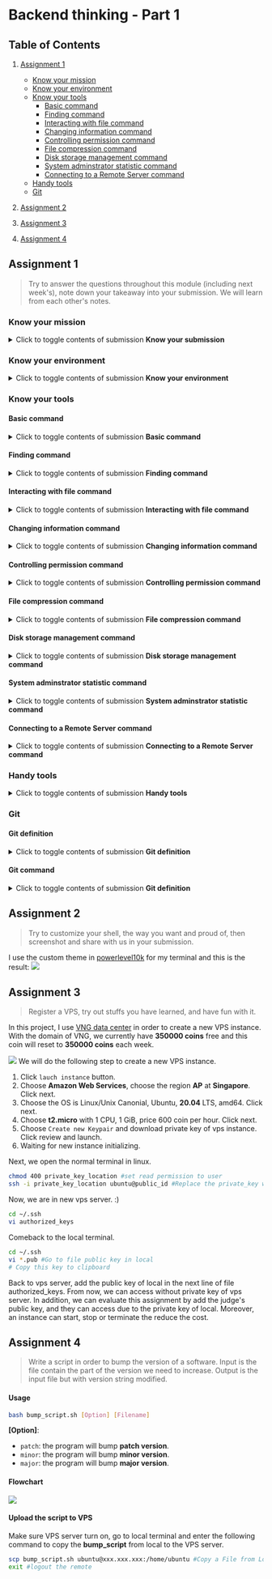 # Backend thinking - Part 1 
## Table of Contents
1. [Assignment 1](#assignment-1)
    - [Know your mission](#know-your-mission)
    - [Know your environment](#know-your-environment)
    - [Know your tools](#know-your-tools)
        - [Basic command](#basic-command)
        - [Finding command](#finding-command)
        - [Interacting with file command](#interacting-with-file-command)
        - [Changing information command](#changing-information-command)
        - [Controlling permission command](#controlling-permission-command)
        - [File compression command](#file-compression-command)
        - [Disk storage management command](#disk-storage-management-command)
        - [System adminstrator statistic command](#system-adminstrator-statistic-command)
        - [Connecting to a Remote Server command](#connecting-to-a-remote-server-command)
    - [Handy tools](#handy-tools)
    - [Git](#git)

2. [Assignment 2](#assignment-2)
3. [Assignment 3](#assignment-3)
4. [Assignment 4](#assignment-4)
## Assignment 1
> Try to answer the questions throughout this module (including next week's), note down your takeaway into your submission. We will learn from each other's notes.


### Know your mission
<details>
<summary>Click to toggle contents of submission <b>Know your submission</b></summary>


#### What is backend programming?
Coding behind the front-end, deal and solve the complex algorithm and operation behind such as interact with Database, concern about the performance, delay,... At all, Backend Programming makes the Front-end task more easier.
#### What are the differences backend and frontend programming?
Front end development is programming which focuses on the visual elements (UI) of a website or app that a user will interact with (the client side) and optimize the user expirence (UX). Meanwhile, back end development focuses on the side of a website users can't see (the server side).
#### What do you need to be a backend engineer?
A backend engineer is responsible for designing, building, and maintaining the server-side of web applications. So we need to know the basic things such as Coding (Object-oriented, Functional programming), Back-end programming language (PHP, Python, Java,..), write documentation, testing, problem-solving, design system and know about front-end.

#### Can we deliver our products without a backend?
Yes. But it just work on the small-scale project, handle with small transaction per second, task may load too slow and not restricted in some feature.

#### What is backendless? 
Backendless is an application development platform which has been designed to serve individual developers as well as software agencies. This can provide end to end solutions which are designed for mobile or web development. Some key feature that Backendless app support including Database (Sql, Nosql,...), Cloud Code, Caching, Geolocation, Codeless, Security, Real-time data,...
</details>
<!-- Know your environment -->

### Know your environment
<details>
<summary>Click to toggle contents of submission <b>Know your environment</b></summary>

#### Linux vs Unix? Is Linux a Unix?
Key difference between **Linux** and **Unix**:
+ About source code, **Linux** source code is avaiable to general *public* whereas **Unix** soruce code is *proprietary*.
+ About the first release, **Linux** is an operating system built by Linus Torvalds at the University of Helsinki in 1991 while **UNIX OS** was created in the late 1960s at AT&T Bell Labs. 
+ About the default shell, **Linux** shell is *BASH* while **UNIX** shell is *Bourne Shell*.
+ About the version, **Linux** have some crucial versions including Redhat, **Ubuntu**, OpenSuse,... while that of **Unix** are HP-UX, AIS, BSD,...
+ About the security, **Linux** threat detection and solution are very fast while **Unix** users require longer wait times to get the proper bug fixing patch.

Linux is a **clone** of Unix or we can say Linux is actually a UNIX variant based somewhat on Minix, which is a UNIX variant. So **Linux is a Unix**.
#### Is Ubuntu a Linux? How about CentOS? What are Linux distros?
As we mention before, `Ubuntu` is a Linux distribution based on **Debian** and composed mostly of free and open-source software. **So Ubuntu is a Linux**.

`CentOS`, from Community Enterprise Operating System also known as CentOS Linux is a **Linux distribution** that provides a free and open-source community-supported computing platform, functionally compatible with its upstream source and **Red Hat Enterprise Linux** (RHEL). So, CentOS is a version of Linux, **CentOS is a Linux**.

`Linux Distro` stands for **Linux distribution**. It is an OS made from a software collection that includes the **Linux Kernel** and often package management system. Due to Linux kernel is open-source, this allows developers can reuse and choose some feature and develop new Linux Distro. Thus, there are many Linux Distro created base on inheriting some other Linux Distro with new feature and new name. Linux users usually obtain their operating system by downloading one of the *Linux distributions*. Some popular Linux distro such as Red Hat Enterprise Linux (RHEL), CentOS, Debian, Ubuntu, Fedora, Arch,...

#### Is macOS a Linux distro?
No. `MacOS` is a somewhat distant derivative of BSD, a version of Unix developed at UC Berkeley. MacOS is officially still considered a version of Unix (unlike Linux, which is merely Unix-like), though home users rarely encounter it in that capacity. About **Linux**, it's not a OS at all, it's a **kernel** - the part of an OS that handles directly controlling the hardware in response to requests by the applications, or other parts of the OS. In conclusion, *MacOS* doesn't contain the *Linux kernel*, so **it isn't a Linux Distro**.

#### What is Linux file system? Everything is a file? What is file descriptor?
#### 1. Linux file system
A `Linux file system` is a structured collection of files on a disk drive or a partition. A partition is a segment of memory and contains some specific data. In our machine, there can be various partitions of the memory. Generally, every partition contains a file system.

The Linux file system contains the following sections:
+ The root directory (/)
+ A specific data storage format (EXT3, EXT4, BTRFS, XFS and so on)
+ A partition or logical volume having a particular file system.

About the functionality, `Linux file system`, is generally a built-in layer of a Linux operating system, used to handle the data management of the storage. It helps to arrange the file on the disk storage. It manages the file name, file size, creation date, and much more information about a file.

About the feature, `file system` creates a **tree structure**. All the files are arranged as a tree and its branches. The topmost directory called the root (/) directory. All other directories in Linux can be accessed from the root directory.
![](images/file_sys.png)  

About the type, initially, when we install the Linux OS, Linux offers many file systems such as **Ext, Ext2, Ext3, Ext4, JFS, ReiserFS, XFS, btrfs, and swap**.
![](images/type.png)  

#### 2. Everything is a file
<!-- "On a UNIX system, everything is a file; if something is not a file, it is a process." -->
**“In Linux, everything is a File”**
This statement is true because there are special files that are more than just files (named pipes and sockets, for instance), but to keep things simple, saying that everything is a file is an acceptable generalization. A Linux system, just like UNIX, makes no difference between a file and a directory, since a directory is just a file containing names of other files. Programs, services, texts, images, and so forth, are all files. Input and output devices, and generally all devices, are considered to be files, according to the system.
![](images/file.png)  

#### 3. File descriptor
In Unix and Unix-like computer operator system, a `File descriptors` (File handles) is a unique identifier for a file or other input/output resource such as pipe or netwoek socket. **File descriptors** typically have non-negative integer values (eg: 0,1, 345,...), with negative values being reserved to indicate "no value" or error conditions. File descriptor describes a resoruces data and how to access it.

When we open a file, OS will create a identifier for that file and store data in file. So if we open 100 files in OS, we have 100 identifier in **global file table**. This id is non-negeative integer called **File descriptor**.

Each unix process should have 3 standard POSIX file descriptors, corresponding to the three standard streams:
![](images/des.png)  

#### How does Linux file permission work?
**Ownership and Permissions**: To protect and secure files and directory in Linux we use permissions to control what a user can do with a file or directory. Linux uses **three** types of permissions:  `Read`(r), `Write`(w) and `Execute`(x)

**3 classes of user:** 
+ **User:** These type of file permission affect the owner of the file.
+ **Group:** These type of file permission affect the group which owns the file. Instead of the group permissions, the user permissions will apply if the owner user is in this group.
+ **Other:** These type of file permission affect all other users on the system.

Note: To view the permissions we use:  
```bash
ls -l
```
![](images/ls-l.png)  
The permission includes 10 fields:
+ The first one indicates a file if `-`, a directory if `d`, a link if `l`
+ 3 group of 3 symbols if the group of permission for 3 type of class: owner, group and other. With 3 symbols for 3 type of permission: read, write and execute.

Apart from it, we have some command to change the permission such as `chmod`, `chgrp`, `chown`,...
#### Blocking vs Non-blocking I/O?
Blocking and Non-blocking in programming describe a way how to run a program. With Blocking, this means second instruction should be run after the first instruction (run sequential). When the first complete then the second can run. The problems happend when the first operation needs to much time for processing maybe IO (Input/Output) or Network, this will be a obstacle called blocker for the next operator. Otherwise, in Non-block model, the late instruction can be run before the early instruction. This will not sequential and not synchronous and will not depend on the result of the earlier operator.

![](images/block.png)  
As we can see in the image above, dataSync2.get() and dataSync3.get() can run independently without any result from data1. In blocking model, we need to run sequentially instruction by instruction to the end and waste too much time and not optimize. In the non-blocking model, we can take full advantages about the independent data to make it Asynchronous.
#### Process vs Thread?
![](images/prothread.png)  
#### 1. Process
Processes are basically the programs that are dispatched from the ready state and are scheduled in the CPU for execution. PCB(Process Control Block) holds the concept of process. A process can create other processes which are known as Child Processes. The process takes more time to terminate and it is isolated means it does not share the memory with any other process. 
The process can have the following **states**: New, Ready, Running, Waiting, Terminated. 
![](images/process.png)  
#### 2. Thread
Thread is the segment of a process means a process can have multiple threads and these multiple threads are contained within a process. A thread has three **states**: Running, Ready, and Blocked. The thread takes *less time* to terminate as compared to the process but unlike the process, threads *do not isolate*. 
![](images/thread.png)  
#### Multi-threading
In computer architecture, `multithreading` is the ability of a central processing unit (CPU) (or a single core in a multi-core processor) to provide multiple threads of execution concurrently, supported by the operating system. This approach differs from multiprocessing. In a multithreaded application, the threads **share the resources** of a single or multiple cores, which include the computing units, the CPU caches, and the translation lookaside buffer (TLB).
![](images/multi.png)  
#### 1. Advantages
If a thread gets a lot of **cache misses**, the other threads can continue taking advantage of the unused computing resources, which may lead to faster overall execution, as these resources would have been idle if only a single thread were executed. Also, if a thread cannot use all the computing resources of the CPU (because instructions depend on each other's result), running another thread may prevent those resources from becoming idle.
#### 2. Disadvantages
Multiple threads can interfere with each other when sharing hardware resources such as caches or translation lookaside buffers (TLBs). As a result, execution times of a single thread are not improved and can be degraded, even when only one thread is executing, due to lower frequencies or additional pipeline stages that are necessary to accommodate thread-switching hardware.
#### Parallel vs Concurent vs Asynchronous
**Concurrency** is when the execution of multiple tasks is interleaved, instead of each task being executed sequentially one after another. This means in a interval, with a thread we can do multiple task by do task 1 a little bit then context switch to task 2 and do little bit and switch to task 1, so on. 
![](images/con_par.png)  
**Parallelism** is when these tasks are actually being executed in parallel in many core.
![](images/parallel.png)  
**Asynchronous** methods is used to present the impression of concurrent or parallel tasking but effectively an asynchronous method call is normally used for a process that needs to do work away from the current application and we don't want to wait and block our application awaiting the response.
![](images/as.png)
In the image above, we can see that, in Synchronous model, we need to resonpse the first request before receive new request. This is waste time and not optimal. While the Asynchronous model, can receive Request 1 and Request 2 after return the respones due to the independent of data between Resquest 2 and Respone 1. 
#### Race condition, deadlock
#### 1. Race condition
`Race Condition` occurs when two threads hold locks on different resources, each waiting indefinitely for the other to release its lock.
![](images/race.png)  
For example, the person A and B want to add 1\$ to the same account in the bank which is now have 17\$. To complete this task, at first, the person need to read the current value in the bank and increse it to 1 and write to current value. With this process, the expect value is 19\$ = 17\$ + 1\$ + 1\$. But now the person A and B do this task at the same time, B read the value that not update from A yet and B and A write on current value just 18\$. Then we lost 1\$ and this will extremely dangerous in the real-life cases.

#### 2. Deadlock
When two processes are waiting for each other directly or indirectly, it is called `deadlock`. This usually occurs when two processes are waiting for shared resources acquired by others. For example, If thread T1 acquired resource R1 and it also needs resource R2 for it to accomplish its task. But the resource R2 is acquired by thread T2 which is waiting for resource R1(which is acquired by T1).. Neither of them will be able to accomplish its task, as they keep waiting for the other resources they need.
![](images/dead.png)  
#### Context switching
In computing, a `context switch` is the process of storing the state of a process or thread, so that it can be restored and resume execution at a later point. This allows multiple processes to share a single central processing unit (CPU), and is an essential feature of a multitasking operating system.

There are three potential triggers for a context switch:
+ Multitasking
+ Interrupt handling
+ User and kernel mode switching

![](images/context.png)  


#### Memory layout: stack, heap
The **memory layout** of a process in Linux can be very complicated if we can present and describe everything in a nutshell like this:
![](images/memory.png)  
We just need fully concentrate to stack and heap segment
+ **stack segment** is the memory area which is used by the process to store the *local* variables of function and other information that is saved every time a function is called. This other information includes the return address ie the address from where the function was called, some information on the callers environment like its machine registers etc are stored on stack.
+ **Heap segment** is the one which is used for *dynamic* memory allocation. This segment is **not limited** to a single process, instead it is *shared* among all the processes running in the system. Any process could dynamically allocate memory from this segment.

**Note:** As the figure above, the stack grows *downwards* while the heap grows *upwards*.

#### The shell
Shell is an interactive user interface with an operating system and can be considered an outer layer of the operating system.
#### 1. Bash vs Zsh vs Terminal vs 
`Bash` is the abbreviation of the **Bourne-again shell**. In 1971, the UNIX operating system was released along with the *Thompson shell*. In 1979, the Thompson shell was modified and released as a *Bourne shell*. Brian Fox released Bash in 1989 for his project that provided improvements from its previous versions. Bash release enhanced its use as a scripting language. 

`Zsh` is called **Z Shell**, which is an extension of Bash that has many new features and themes. Zsh was released in 1990 by Paul Falstad. Zsh has similarities with Korn shell as well. Linux and Mac OS use Bash as their default shell. The default Zsh is different from Bash.

`Terminal` is a program that provides a graphical interface between the **shell** and the **user** (not processing the command like shell). It receives from the shell e.g. the characters "command not found" and figures out how to display them to you - with what font, where on the screen, in what colour, whether there should be a scrollbar. When you press some keys, it figures out whether to send them on to the shell as characters (e.g. **ls -l**), or to interpret them on its own.

#### 2. Login shell vs Interactive shell
`A login shell` is a shell where you login. We can recognize a login shell from a `ps -f` command if it exists.
![](images/login.png)  

`An interactive shell` is one which reads commands from and write result to it's standard-input and output. It is usually a terminal. We can go to this shell by enter `bash` command.
#### 3. Variables
The name of a `variable` can contain only letters (a to z or A to Z), numbers (0 to 9) or the underscore character (_). For example, aBc\_, 12aNc but ^!12 is not a variable's name since invalid characters. By convention, Unix shell variables will have their names in **`UPPERCASE`**.
**Some operations**
1. Defining variables
```bash
variable_name=variable_value
# Example:
NAME="Zara Ali"
# Set NAME assign the value "Zara Ali"
```
2. Accessing values
```bash
echo $variable_name # Add prefix its name with the dollar sign
# Example:
echo $NAME
# Print value "Zara Ali"
```
3. Read-only Variables
```bash
readonly variable_name
# Example
NAME="Zara Ali"
readonly NAME
NAME="Qadiri" # Cannot update b/c this variable is read only.
```

4. Unsetting Variables
```bash
unset variable_name
# Example:
echo $NAME # "Zara Ali"
unset NAME
echo $NAME # 
# Print nothing due to $NAME is unset now.
```
</details>
<!-- Know your tools -->

### Know your tools
#### Basic command
<details> 
<summary>Click to toggle contents of submission <b>Basic command</b></summary>

#### 1. echo
This command will display a line of text. 
**Syntax:**
```bash
echo [option] [string]
```
**Example:** 
```bash
echo "Hello Word" # Print Hello World
echo Hello World # Print Hello World
```
**Option**
1. `-e`: Enables the interpretation of backslash escapes (such as \b, \n,..)
```bash
echo "Hello \b Word \t 1234 \n Quach Minh Tuan" 
# Hello Word 	 1234 
#  Quach Minh Tuan
```
2. `echo *`: will print all files, same with `ls` command
3. `-n`: will print trailing newline
```bash
echo -n "Hello Word"  # Print Hello World without newline
```
#### 2. cat
`cat` is the acronym of **concatenate**. It will read data from the file and gives their content as output. It frequently uses for view file    
This command will display a line of text. 
**Syntax:**
```bash
cat [filename]
```
**Option:**
1. View multiple files 
```bash
cat [filename1] [filename2] # It will show the content of file1 and file2
```
2. View files preceding with line numbers
```bash
cat -n [filename]
# 1 This is QMT
# 2 Hello World
```
3. Create a file and edit in it
```bash
cat > newfile
```
4. Copy the contents of one file to another file.
```bash
cat [start-file] > [destination-file]
```
5. Append the contents of start-file to **the end** of destination-file
```bash
cat [start-file] >> [destination-file]
```
6. Suppress repeated empty lines
```bash
cat -s [filename]
# If the file is:
# asdfasdf





# asdf
# Output: 
# asdfasdf

# asdf
```
#### 3. ls
`ls` command uses for list the directory contents.
**Syntax**
```bash
ls [option] [file]
```
**Option**
1. List the hidden files with `ls -a` command.
2. List file in long format with `ls -l`
+ content permissions
+ number of links to the content
+ owner of the content
+ group owner of the content
+ size of the content in bytes
+ last modified date / time of the content
+ file or directory name

3. We can combine 2 options above by using `ls -la` command.
#### 4. cd 
Using `cd` command for changing the *current working directory* in linux or other Unix-like OS. 
**Syntax**
```bash
cd [Option] directory
```
**Example**
```bash
cd Hello World
# Go to the Hello World directory
```
#### 5. pwd
The command `pwd` (stand for **print working directory**) prints the *current working directory* path starting from root (/). This is useful when we get stuck in the Linux file system structure maze.
**Syntax**
```bash
pwd [Option]
```
**Example**
```bash
pwd
# Print /home/lap15383
# The current working directory is /home/lap15383
```
</details>

#### Finding command
<details>
<summary>Click to toggle contents of submission <b>Finding command</b></summary>



#### 1. which
`which` command can find the full path of the **command**, executables.
**Syntax**
```bash
which [option] [command1] [command2] [...]
```
**Example**
```bash
which python abc java
# /home/lap15383/anaconda3/bin/python
# abc not found
# /usr/bin/java
# Explain: the python and java command full link path is existed and is shown on the terminal while abc command is not found
```
**Option**
Option `-a` can print all matching pathnames of each argument.
```bash
which -a touch
# /usr/bin/touch
# /bin/touch
# Explain: this will show 2 full path of touch command. This case happens when 2 versions of the same command installed in different locations or totally different commands using the same name.
```
#### 2. whereis
`whereis` command uses for searching the *binary, source and manual files* for the command specified as an argument. By default, it searches for the command's files in the *hard-coded paths* and directories listed in the *environment variables*. 
**Syntax**
```bash
whereis [option] [filename1] [filename2] [...]
```
**Example**
```bash
whereis bash
# bash: /usr/bin/bash /etc/bash.bashrc /usr/share/man/man1/bash.1.gz
# Explain: 'bash' is the command for which you want to get information, '/bin/bash' and '/etc/bash.bashrc' is the path to the binary file, there is no source file, and '/usr/share/man/man1/bash.1.gz' is the man page. To be more clearly, let's go the option.
```
**Option**
Option `-b`, `-s`, `-m` corresponding search only for the *binary, source and manual files* for the command specified as an argument.
```bash
whereis -b bash
# bash: /usr/bin/bash /etc/bash.bashrc
whereis -s bash
# bash: 
whereis -m bash
# bash: /usr/share/man/man1/bash.1.gz
```
#### 3. locate
The `locate` command finds files in Linux using the file name. `locate` is used for obtaining instantaneous results, and it is an essential utility when speed is a priority. But this command is not already installed in Ubuntu so we need to install manually.
**Installation**
```bash
sudo apt update
sudo apt install mlocate
```
**Syntax**
```bash
locate [options] [pattern]
```
**Example**
```bash
locate bump_script.sh
# /home/lap15383/Backend_1/bump_script.sh
# All locations that filename is 'bump_script.sh' include /home/lap15383/Backend_1/bump_script.sh.
```
#### 4. find
`find` command in UNIX use for finding file and directories and perrform subsequent operations on them.
**Syntax**
```bash
find [options] [path...] [expression]
```
+ The `options` attribute controls the treatment of the symbolic links, debugging options, and optimization method.
+ The `path..`. attribute defines the starting directory or directories where find will search the files.
+ The `expression` attribute is made up of options, search patterns, and actions separated by operators.

**Examples**
1. Find file by names
```bash
find . -name bump_script.sh
# Search for files by name in current working directory
```
2. Find file by extension
```bash
find . -name *.md
# Search for files by extension (ending regex '.md') in current working directory
```
</details>

#### Interacting with file command
<details> 
<summary>Click to toggle contents of submission <b>Interacting with file command</b></summary>

<!-- Interact with file: Create + Move + Copy -->
#### 1. mkdir
`mkdir` command in Linux/Unix allows users to create new directory. It stands for *make directory*
**Syntax**
```bash
mkdir [option] dir_name
```
**Options**
1. Create multiple directories at the same time.
```bash
mkdir {dir1,dir2,dir3} #No space inside the curly brackets
```
2. Make parent directories by using options `-p`. Sometimes, we want to create a structure with multiple *subdirectories* such as we not only want to create a folder name *a*, but also a structure, *a/b/c*
```bash
mkdir -p a/b/c
```
We can check it by using `tree` command.
3. Set permission when making a directory. By default, mkdir just give *rwx* permissions for the current user only for reading, writing, executing. Now we can control it by using `-m` options adding with permissions we want.
```bash
mkdir -m777 abc
# All users (current user, group users, other users) can access with read, write, execute permissions.
```
#### 2. cp
`cp` stands for *copy*. This command is used to copy files or group of file or directory. `cp` command require at least 2 filenames in its arguments.
**Syntax**
1. Copy two file names
If the command contains two file names, then it copy the contents of *1st file* to the *2nd file*. If the *2nd file* doesn’t exist, then first it *creates* one and content is *copied* to it. But if it existed then it is simply *overwritten* without any warning.
```bash
cp src_file dest_file
```
2. Copy multiple files into a directory
This command copies each source file to the destination directory with the same name, created if not existed but if already existed then it will be overwritten.
```bash
cp src_file1 src_file2 src_file3 Dest_directory
# The result after this command, we will create a new Dest_dir if not exist and copy or create new file or overwrite src_file1, src_file2, src_file3 in Dest_dir.
```
3. Copy directory to directory using options `-R`
```bash
cp -R Src_directory Dest_directory
```
#### 3. mv
`mv` stands for *move*. `mv` command is used to move one or more files or directories from one place to another in a file system.
**Syntax**
```bash
mv [option] source destination
```
If the destination file doesn’t exist, it will be created. In the above command mv simply replaces the source filename in the directory with the destination filename(new name). If the destination file exist, then it will be overwrite and the source file will be deleted. By default, mv doesn’t prompt for overwriting the existing file.
**Example**
```bash
cat a.txt
# India

cat b.txt
# geeksforgeeks

mv a.txt b.txt

cat b.txt
# India

# Explain: Now the file a.txt will lost and replace by b.txt. But b.txt is already existed so it overwrites.
```
#### 4. touch
The `touch` command is a standard command used in UNIX/Linux operating system which is used to create, change and modify timestamps of a file. It similars to `cat` command but it will create file with content while `touch` command create file without any content (empty)
**Syntax**
```bash
touch filename1 filename2 filename3 ...
# Result: Create empty file with filename: filename1, filename2, filename3.
```
**Options**
`-a` is used to change or update the last access or modification times of a file.
```bash
touch -a filename
```
#### 5. rm
`rm` stands for remove here. `rm` command is used to remove objects such as files, directories, symbolic links and so on from the file system. *By default, it does not remove directories.*
**Syntax**
```bash
rm [OPTION] FILE
```
**Options**
1. `-r` (Recursion Deletion) is used to delete directory. It performs a tree-walk and will delete all the files and sub-directories recursively of the parent directory.
```bash
rm -r DIR_NAME
```
2. `-f` (Force Deletion): rm prompts for confirmation removal if a file is write protected.
```bash
rm -f FILE
```


<!-- Create SymLinks  -->
#### 6. ln
`ln` is a command-line utility for creating links between files. By default, the ln command creates hard links. To create a symbolic link, use the -s (--symbolic) option.
```bash
ln -s [OPTIONS] FILE LINK
```
+ If both the *FILE* and *LINK* are given, `ln` will create a link from the file specified as the first argument (FILE) to the file specified as the second argument (LINK).
+ If only **one** file is given as an argument or the second argument is a dot (.), ln will create a link to that file in the **current working directory** . The name of the symlink will be the same as the name of the file it points to.
**Usage**
1. Creating Symlink To a File
```bash
ln -s source_file symbolic_link
# Example
ln -s my_file.txt my_link.txt
# Create a link my_link.txt points to my_file.txt
```
To verify that the symlink was successfully created, use the `ls -l` command:
```bash
ls -l my_link.txt
```
2. Creating Symlinks To a Directory
```bash
ln -s source_dir symbolic_dir
# Example
ln -s dir_a dir_b
# Create a link dir_b points to dir_a
```
3. Overwriting Symlinks by using `-f` (--force) option.
```bash
ln -sf my_file.txt my_link.txt
```
4. Remove a symlink
```bash
unlink symlink_to_remove
```
</details>

<!-- Changing information command    -->
#### Changing information command
<details> 
<summary>Click to toggle contents of submission <b>Changing information command</b></summary>

#### 1. chsh
`chsh` command in Linux is used to change the user’s login shell(currently login shell). The superuser can change the login shell for the existing accounts. 
**Syntax**
```bash
chsh [OPTIONS] [LOGIN]
```
**Usage**
1. Show the list of all shell
All the shell is presented in the /etc/shells file.
```bash
cat /etc/shells
```
![](images/shells.png)  
2. Show current SHELL name
```bash
echo $SHELL
```
![](images/curr_shell.png)  
3. New login shell for the user account
```bash
chsh -s [SHELL_NAME]
```
#### 2. chfn
`chfn` command in Linux allows you to change a user’s name and other details easily. `chfn` stands for **Change finger**.
**Syntax**
```bash
chfn [option] [login]
```
*Note:* Use `sudo` for adminstrator permission
**Options**
1. By default, we use `chfn` without any option, the system will ask from the user itself to change some basic attributes.
![](images/chfn.png)  
2. `-f` (fullname): For changing fullname on the account
```bash
sudo chfn -f [Name] [Login_name]
```
3. `-w` (work_phone): For changing the work phone number
```bash
sudo chfn -w [Phone]
```
4. `-r` (room_no): For changing the room number on the account
```bash
sudo chfn -r [Room_no]
```
5. `-h` (home_ph): change the home phone number on the account
```bash
sudo chfn -h [Phone]
```
</details>
<!-- Control Permission -->

#### Controlling permission command
<details> 
<summary>Click to toggle contents of submission <b>Controlling permission command</b></summary>

#### 3. chmod
In Unix-like operating systems, the `chmod` command is used to change the access mode of a file.

**Ownership and Permissions**: To protect and secure files and directory in Linux we use permissions to control what a user can do with a file or directory. Linux uses **three** types of permissions:  `Read`, `Write` and `Execute`

**3 classes of user:** 
+ **User:** These type of file permission affect the owner of the file.
+ **Group:** These type of file permission affect the group which owns the file. Instead of the group permissions, the user permissions will apply if the owner user is in this group.
+ **Other:** These type of file permission affect all other users on the system.

Note: To view the permissions we use:  
```bash
ls -l
```
![](images/ls-l.png)  
The permission includes 10 fields:
+ The first one indicates a file if `-`, a directory if `d`, a link if `l`
+ 3 group of 3 symbols if the group of permission for 3 type of class: owner, group and other. With 3 symbols for 3 type of permission: read, write and execute.
**Syntax**
```bash
chmod [reference][operator][mode] file... 
```
We have some references for classes whom to give permission:
+ `u`: owner
+ `g`: group
+ `o`: other
+ `a`: all
Now, we have some operators is used to specify how the modes of a file should be adjusted.
+ `+`: Add specified modes to specified classes
+ `-`: Remove specified modes to specified classes
+ `=`: The exact modes for specified classes 
**Note:** Don't put the blank space(s) around operator.
Finally, there are 3 specified modes including:
+ `r`: Permission to read the file
+ `w`: Permission to write (delete) the file
+ `x`: Permission to execute (search) the file   
**Example**
1. Owner Permission
```bash
chmod u=r assgn1_client.c
# Grant for owner only permission to read. So we cannot write or execute it.
```
2. Group permission
```bash
chmod g+w filename
# Add permission write for group onto this file
chmod g-wr filename
# Remove permission (write and read) for group onto this file
```
3. All permission
```bash
chmod ugo+rwx foldername 
# Grant read, write, and execute to everyone.
```

**Change Permission in Numeric**
We can convert 9 field of 3 permissions for 3 classes into numeric. It will becomes 3 numbers (0-7) means 3-bit. The first bits for read permission, second for write permission, third for execute permission. And 3 number corressponding for owner, group and other.
```bash
chmod 777 foldername
# 777 = (1-1-1)(1-1-1)(1-1-1) will give read, write, and execute permissions for everyone.
chmod 327 foldername 
# 327 = (0-1-1)(0-1-0)(1-1-1) will give write and execute (3) permission for the user, w (2) for the group, and read, write, and execute for the users.
```
#### 4. chown
You can set the owner by using “chown” command.
**Syntax**
```bash
chown [OPTION]… [OWNER][:[GROUP]] FILE…
```
**Usage**
1. Change owner of a file
```bash
chown owner_name file_name
# Example
chown master file1.txt
# If master is another user in the system, change owner of file1.txt to master.
```
Moreover, if we are user named *user1* and you want to change ownership to *root* (where your current directory is user1). use `sudo` before syntax.  
```bash
sudo chown root file1.txt
```
2. `-c` option for reporting when a file change is made. `-v` for verbose information for every file processed.

3. Change group ownership
```bash
chown :group1 file1.txt
# Change group ownership of file1.txt to group1
```

4. Change owner as well as group ownership 
```bash
chown master:group1 file1.txt
# Change owner to master and group ownership to group1
```
#### 5. chgrp
All files in Linux belong to an owner and a group. `chgrp` command in Linux is used to change the **group ownership** of a file or directory.
At first, we need to have *administrator permission* to add or delete groups. We can Login as root for this purpose or using `sudo`. In order to add a new group we can use this command:
```bash
sudo addgroup [group_name]
```
**Usage**
1. Change group ownership of a file
```bash
sudo chgrp [file_name] [group_name]
```
2. Change group ownership of a folder
```bash
sudo chgrp [folder_name] [group_name]
```
3. Change group ownership of a folder and all its contents.
```bash
sudo chgrp -R [folder_name] [group_name]
```
</details>

#### File compression command
<details> 
<summary>Click to toggle contents of submission <b>File compression command</b></summary>
<!-- File compression -->

#### 1. tar
The `tar` command is used to compress a group of files into an archive. The command is also used to extract, maintain, or modify tar archives.
**Syntax**
```bash
tar [options] [archive-file] [file or directory to be archived]
```
**Options**
1. Extract an archive
```bash
tar xfv archive.tar
# Extract archive.tar to get whole file that stored. x = extract, f = file, v = verbose
```

2. Create a archive with files and folders
```bash
# Syntax
tar cvf ar.tar file1 file2 ...
```
```bash
tar cvf file.tar *.cpp
# Create a tar file called file.tar which is the Archive of all .cpp file in current directory.
```

3. Show all file of an archive
```bash
tar tvf archive.tar
# show all the file inside archive.tar
```

4. Compression and extraction with **gzip file** by using `-z` option.
```bash
tar cvzf file.tar.gz *.c  
# Compress all file .c into gzip
tar xvzf file.tar.gz
# Extract gzip file
```

#### 2. gzip
`gzip` command compresses files. Each single file is compressed into a single file. If given a file as an argument, gzip compresses the file, adds a **“.gz” suffix**, and *deletes* the original file. With *no arguments*, gzip compresses the standard input and writes the compressed file to standard output.
**Syntax**
```bash
gzip [Options] [filenames]
```
**Example**
```bash
gzip a.txt gzip [Options] [filenames]
# Create compressed file of a.txt, called a.txt.gz and delete original file a.txt 
```
**Options**
1. `-f` option is used to force the operation occurs. Some cases will not working when exist the file.gz that we want to compress.
```bash
gzip -f file.txt
# If file.txt.gz have already existed, the normal command cannot run but with -f option can force this operation.
```
2. `-r` option can compress every file in a folder and its subfolders. This option doesn’t create one file called foldername.gz. Instead, it traverses the directory structure and compresses each file in that folder structure.
```bash
gzip -r folder
# Result: inside the folder and subfolder, each file in it convert into gzip compression.
```
</details>

#### Disk storage management command
<details> 
<summary>Click to toggle contents of submission <b>Disk storage management command</b></summary>

<!-- Disk storage management -->
#### 1. df 
The `df` command (short for disk free), is used to display information related to **file systems** about total space and available space.
![](images/df.png)  
**Syntax**
```bash
df [option] [file]...
```
**Example**
```bash
df
# If no file name is given, it displays the space available on all currently mounted file systems.
```
**Option**
1. `-a` option: Display all the file system
2. `-h` option: Display size in power of 1024
3. `--total` option: Display complete grand total
#### 2. du 
The `du` command (short for disk usage) is used to estimate file space usage. The `du` command can be used to track the files and directories which are consuming excessive amount of space on hard disk drive.
**Syntax**
```bash
du [option] [file]
```
**Example**
```bash
du .
# Track the amount of space consuming in current woking directory 
```
![](images/du.png) 
**Options**
1. `-h` option: Print **sizes** in human readable format (K, M, G)
2. `-c` option: Print total size
3. `-a` option: Print all files including directories.

</details>

<!-- System Adminstrator Statistic -->
#### System adminstrator statistic command
<details> 
<summary>Click to toggle contents of submission <b>System adminstrator statistic command</b></summary>

#### 3. htop 
htop is a system monitoring utility that runs on the terminal. It is similar to another commonly used utility called top. But htop is much easier to use. htop program’s user interface is ncurses based and the information representation is really clean and nice
**Installation**
```bash
sudo apt update
sudo apt upgrade
sudo apt install htop
```
**Syntax**
```bash
htop [options]
```
![](images/htop.png)  
As we can see some basic information in beautiful UI monitor. For example, how much main memory or RAM is available and how much is used,  uptime of our computer, how much of the CPU is used and some button for searching, quiting,...
#### 4. netstat
`Netstat` is a command-line tool used by *system administrators* to evaluate *network configuration* and activity. The term Netstat is results from **network** and **statistics**. It shows *open ports* on the host device and their corresponding addresses, the routing table, and masquerade connections.
**Installation**
```bash
sudo apt update
sudo apt upgrade
sudo apt install net-tools
```
**Syntax**
```bash
netstat [options]
```
**Options**
1. Listing all the LISTENING PORT of TCP and UDP connections using `-a` option.
2. `-at` option: Listing only TCP port connections.
3. `-au` option: Listing only UDP port connections.
4. `-l` option: Listing all active listening ports connections.
5. `-lt`, `-lu` options corresponding listing all active listening TCP and UDP port.
#### 5. lsof
`lsof` command stands for List Of Open File. This command provides a list of files that are opened. Basically, it gives the information to find out the files which are opened by which process. With one go it lists out all open files in output console. It cannot only list common regular files but it can list a directory, a block special file, a shared library, a character special file, a regular pipe, a named pipe, an internet socket, a UNIX domain socket, and many others. it can be combined with grep command can be used to do advanced searching and listing. 
**Syntax**
```bash
lsof [options] [username]
# List all the files that ore opened by any process in the system
```
</details>
<!-- System Adminstrator Statistic -->

#### Connecting to a Remote Server command
<details> 
<summary>Click to toggle contents of submission <b>Connecting to a Remote Server command</b></summary>
<!-- Connect to a Remote Server -->

#### 6. ssh
The `ssh` command provides a secure encrypted connection between two hosts over an insecure network. This connection can also be used for terminal access, file transfers, and for tunneling other applications.
**Usage**
1. Connect to remote server from Linux client
```bash
ssh sample.ssh.com
```
We can use `-i` option if we need to access the server with private key.
```bash
ssh -i [location_of_private_key] sample.ssh.com
```
2. Execute remote commands on the server
```bash
ssh hostname command
# ssh sample.ssh.com  ls /tmp/doc
# Run command `ls /tmp/doc` on `sample.ssh.com` server 
```
3. Specify a different user name
It is also possible to use a different username at the remote machine by entering the command as:
```bash
ssh alternative-username@sample.ssh.com
# or
ssh -l alternative-username sample.ssh.com
```
#### 7. scp
`SCP` (Secure Copy Protocol) is a network protocol used to securely copy files/folders between Linux (Unix) systems on a network. To transmit, use the **scp command** line utility, a safer variant of the cp (copy) command.
**Syntax**
```bash
scp [option] [user_name@source_host:path/to/source/file] [user_name@target_host:target/path] 
```
If Path in local just write the location as normal. If path in remote server, we need to write with format [username]@[Ip_address]:[server_path]
**Examples**
1. Copy a file from local to remote
```bash
scp Desktop/sample_example.txt root@136.183.142.28:/home/remote_dir
# Copy the file at location 'Desktop/sample_example.txt' in local to remote server with username 'root', IP address '136.183.142.28' and location '/home/remote_dir'
```
We can do the same with copy file from remote to remote, remote to local
2. Copy **multiple** files from local to remote
```bash
scp Desktop/example1.txt Desktop/example2.txt Desktop/example3.txt root@136.183.142.28:/home/remote_dir
```
3. Copy a Folder from Local Host to Remote Server Recursively
```bash
scp -r example root@147.182.143.27:/home/remote_dir
# Copy folder example to location in remote server
```
4. Copy a File with SCP Using a **Specific Port**
At default, SCP uses port **22**. However, if a remote system is configured to listen to SSH requests on a different port, use the `–P` option to specify the port.
```bash
scp -P 2222  Desktop/sample_example.txt root@147.182.143.27:/home/remote_dir
# Copy file using port 2222
```
</details>

### Handy tools
<details> 
<summary>Click to toggle contents of submission <b>Handy tools</b></summary>

#### 1. man
`man` command is used to display the user manual of any command that we can run on the terminal. It provides the detailed views about **NAME, SYNOPSIS,DESCRIPTION, OPTIONS, EXIT STATUS, RETURN VALUES, ERRORS, FILES, VERSIONS, EXAMPLES, AUTHORS and SEE ALSO.**
**Syntax**
```bash
man [options] [command_name]
```
**Example**
```bash
man ls
# Print the information about ls command.
```
![](images/man.png)  
#### 2. awk
`awk` is a scripting language used for manipulating data and generating reports. The awk command programming language requires no compiling and allows the user to use variables, numeric functions, string functions, and logical operators. Awk is abbreviated from the names of the developers – Aho, Weinberger, and Kernighan. **awk command** can define text patterns that are to be searched for in each line of a document and the action that is to be taken when a match is found within a line. Thus, Awk is mostly used for **pattern scanning and processing**.
**Syntax**
```bash
awk [options] '/pattern/ {action}' input-file > output-file
```
**Usage**
1. Print whole code of file (Default behavior)
```bash
awk '{print}' bump_script.sh
# Same as: cat bump_script.sh
```
2. Print the lines which match the given pattern. 
```bash
awk '/if/ {print}' bump_script.sh
# Print lines that contains 'if' pattern
```
3. Splitting a Line Into Fields
For each line, the **awk command** splits the record delimited by whitespace character by default and stores it in the \$n variables. If the line has 4 words, it will be stored in \$1, \$2, \$3 and \$4 respectively. Also, \$0 represents the whole line.  
```bash
awk '{print $1,$4}' employee.txt
# Print the first and forth words in a line. 
```
4. Display Line number
```bash
awk '{print NR,$0}' employee.txt 
# NR count from 1 the index of line
```

#### 3. grep
The `grep` filter searches a file for a particular pattern of characters, and displays all lines that contain that pattern. The pattern that is searched in the file is referred to as the regular expression.
**Syntax**
```bash
grep [options] pattern [files]
```
**Usage**
1. Case insensitive search 
```bash
grep -i "UNix" abc.txt
# It will find all line match pattern such as 'Unix', 'unix', 'uNIx'
```
2. Count number of match
```bash
grep -c 'unix' abc.txt
```
3. Display file name matches the pattern
```bash
grep -l "unix" *
# or
grep -l 'unix' f1.txt f2.txt ...
```
4. Display only the matched pattern
```bash
grep -o "unix" a.txt
# Use for find all patterns similar with the given reg-ex.
grep -o -E "[0-9]*" a.txt
```

#### 4. man
`man` command in UNIX stands for stream editor and it can perform lots of functions on file like searching, find and replace, insertion or deletion

**Syntax**
```bash
sed OPTIONS... [SCRIPT] [INPUTFILE...] 
```
**Usage**
1. Substitude string
`s`: specifies the substitution operation, `/` are delimeters.
```bash
sed 's/[pattern]/[replacce]/x' [file_name]
# Example
sed 's/unix/linux/' a.txt
# Replace unix into linux in each line. By default, the sed command replaces the first occurrence of the pattern in each line.
sed 's/unix/linux/3' a.txt
# Replace the third occurrence pattern
sed 's/unix/linux/g' a.txt
# Replace all the occurrences
sed 's/unix/linux/3g' a.txt
# Replace third pattern to the end.
```

<!-- Regex -->
#### 5. Regex
`Regular expression` is also called **regex** or **regexp**. It is a very powerful tool in Linux. Regular expression is a pattern for a matching string that follows some pattern. Regex can be used in a variety programs such as grep, sed, bash, vi,... There are some rules about Regex:
+ `.`: replaces any char. E.g: 'a.b' matches with 'axb', 'acb',..
+ `\`: special char. E.g: 'a\(b' matches with 'a(b'
+ `-`: range number or letter. E.g: '[0-9]' matches '1', '5',...
+ `*`: matches zero or more times the preceding character. E.g: '[0-9]*' match '', '1', '1234',...
</details>

### Git
#### Git definition
<details> 
<summary>Click to toggle contents of submission <b>Git definition</b></summary>

#### 1. Change
`Change` is just an adjustment, more update or promote the code, upgrade the status of repository. To capture this snapshot of a state current git, we need to use `git commit`.
#### 2. Commit
`Commits` are the core building block units of a Git project timeline. Commits can be thought of as snapshots or milestones along the timeline of a Git project. Commits are created with the git commit command to capture the state of a project at that point in time.
#### 3. Stage
`Staging` is a step before the commit process in git. That is, a commit in git is performed in two steps: staging and actual commit. As long as a changeset is in the **staging area**, git allows you to edit it as you like (replace staged files with other versions of staged files, remove changes from staging, etc.).
#### 4. Branch 
A `branch` in Git is simply a lightweight movable pointer to one of these commits. The default branch name in Git is master. As you start making commits, you’re given a master branch that points to the last commit you made. Every time you commit, the master branch pointer moves forward automatically. This is the first principle for many feature in git such as create new branch or merge branches.
![](images/branch.png)  
#### 5. Tag
Git has the ability to `tag` specific points in a repository’s history as being important. Typically, people use this functionality to mark release points (v1.0, v2.0 and so on).
Git supports 2 types of tags: **lightweight** and **annotated**.
+ A **lightweight tag** is very much like a branch but doesn’t change after a commit —  it’s just a pointer to a specific commit (fixed).
+ Annotated tags, however, are stored as **full objects** in the Git database. They’re checksummed; contain the tagger name, email, and date; have a tagging message; and can be signed and verified with GNU Privacy Guard (GPG). 

In conclusion, it’s generally recommended that we create **annotated tags** for storing this information while if we want a temporary tag or for some reason don’t want to keep the other information, **lightweight tags** are available too. 
#### 6. Repository
**`Repositories`** in GIT contain a collection of files of various different versions of a Project. These files are imported from the repository into the local server of the user for further updations and modifications in the content of the file. A VCS or the Version Control System is used to create these versions and store them in a specific place termed as a repository. The process of copying the content from an existing Git Repository with the help of various Git Tools is termed as **cloning**. Once the cloning process is done, the user gets the complete repository on his local machine. Git by default assumes the work to be done on the repository is as a user, once the cloning is done.
#### 7. Head
`Head` is the pointer points to `CURRENT COMMIT`. We can use `git checkout` command for changing HEAD revision changes to point tip of new branch. Apart from it, we can use `git reset` to change HEAD point commit we want.
</details>


#### Git command
<details> 
<summary>Click to toggle contents of submission <b>Git definition</b></summary>

#### 1. git pull
`Git pull` command is used to fetch data from **Remote repository** and update **Local repository** to be available with that data. In advance, `git pull` is the combination of `git fetch` and `git merge`.
![](images/fm.png)  
With `git fetch` command, we can check the conflict between the current version of source code on remote repo compare with local repo (but do not change the state of lcoal repo). After solve completely the conflict, this operation will `git merge` the branch on the remote onto the current branch on local and create new commit. HEAD pointer will update to be pointed to that new merge commit.
![](images/before_pull.png)  
![](images/after_pull.png)  
**Usage**
1. Pull from remote server
```bash
git pull <remote>
# Example
git pull origin master
# To sync Remote repo to Local repo, with name of repo is 'origin' and branch's name is 'master' 
```
2. Pull but not create new merged commit with option `-no-commit`
```bash
git pull -no-commit <remote>
```
3. Pull with the same `git rebase` mechanism by using option `-rebase`
```bash
git pull -rebase <remote>
```
4. Pull and display more information about changes and updated files by using option `-verbose`
```bash
git pull -verbose <remote>
```

#### 2. git push  
`git push` command is used to push one or many commits from Local repo to Remote repo. The default source is the current branch that HEAD pointer is pointing. We can choose the specified branch that we want to push if we don't have the connection between source and destination before. Moreover, this command can delete a branch on remote. 
**Options**
1. `--all`: push all branches to server
2. `--tags`: push all tags to server
3. `--delete`: delete a choosen branch we want
4. `-u`: push and create a upstream corresponding with branch on local. This wiil use on the irst time push to remote.
**Usage**
1. For the first time upload
```bash
git push -u origin master
# create upstream between local and remote with name 'origin' and branch 'master'
# From now on, we just use:
git push
```
2. Push all branches
```bash
git push origin --all
```
3. Delete branch
```bash
git push origin --delete beta
# Del branch beta
```
#### 3. git reset
`git reset` is used to reset current HEAD pointer to the specified state.
**Options**
1. `--soft`: Reset the HEAD pointer and delete the forward commit. Any changes in lastest commits will be put into the **staging area**. By this way, we still have a chance to re-commit or change something after next commit.
```bash
git reset --soft HEAD~x
# We can choose x= 1,2,3... This is the number of parent node we want to backward
```
2. `--hard`: Reset and delete the forward commit. This mechanism is the same as `--soft` option, but any changes in lastest commits we delete permanently instead of putting into staging area. Use this option when we don't want to see the commit anymore for some reasons.
```bash
git reset --hard HEAD~2
```
3. `--mixed`: This is the default option. This is similar with `--soft` option, the HEAD pointer will backward some steps and any changes in the latest commit will put in the **Untracked file** (or **working directory**). It's waiting for `git add` command to be put into **Staging area**.
```bash
git reset HEAD~2
# or
git reset --mixed HEAD~2
```
![](images/status.png)  
**Note:** About the `HEAD pointer`
If we don't put any argument into this command. It's default backward 1 step. There are some rule to write HEAD pointer
+ `HEAD` is the current commit we are working
+ `HEAD~1` is the parent commit of HEAD on the **same branch**. To be extended, `HEAD~n` will be the n-step backward of HEAD on the **same branch**.
+ `@` can replace `HEAD`
+ `HEAD^1` is the first parent commit is the **most recent submission** of HEAD (about the time not same branch). The same will the extended `HEAD^n`

#### 4. git rebase
`git rebase` command is used to reapply commits on top of another base tip. This is another way to merge 2 branch instead of using `git merge`
**Example**
![](images/rebase.png)  
As we can see in the image above, we want to merge the branch **feature** and **master**. There are 2 ways to implement it.

+ The first one:
```bash
git checkout master # On branch master
git merge feature
```
In this way, we will create new merge commit and master branch will point to this new commit.
+ The second one:
```bash
git checkout feature # On branch feature
git rebase master
```
In this way, at first, it will find the first ancestor node commit of both branch. After this, the branch feature will cut the segment from this ancestor node to feature branch point to, move it and apply it on the top master branch. Now we have the commit branch line is **straight forward**.


#### 5. Git vs Github vs Gitlab    
+ `Git` is a **version control system**(VCS) that lets you manage and keep track of your source code history.
+ `GitHub` is a cloud-based hosting service that lets you manage **Git repositories**. If you have open-source projects that use Git, then GitHub is designed to help you better manage them. 
+ `GitLab` is a cloud-base hosting service that manage Git repo similar as **Github**. The key differences is Github focus on **speed** first while GitLab concentrates on **reliability**. Apart from it, *GitLab* has **Continuous Integration/Continuous Delivery** (CI/CD) and DevOps workflows build-in whereas *GitHub* need users integrate them yourself by third-party CI program such as Jenkins, CircleCI or TravisCI. 

</details>

<!--  Pile -->

<!--  > = Override -->
<!--  >> = Append -->
<!--  |  = Get output to be input -->

## Assignment 2
> Try to customize your shell, the way you want and proud of, then screenshot and share with us in your submission.

I use the custom theme in [powerlevel10k](https://github.com/romkatv/powerlevel10k) for my terminal and this is the result:
![](images/terminal.png)  


## Assignment 3
> Register a VPS, try out stuffs you have learned, and have fun with it.

In this project, I use [VNG data center](https://ce.engineering.vng.vn/) in order to create a new VPS instance. With the domain of VNG, we currently have **350000 coins** free and this coin will reset to **350000 coins** each week.

![](./images/ce.png)
We will do the following step to create a new VPS instance.
1. Click `lauch instance` button.
2. Choose **Amazon Web Services**, choose the region **AP** at **Singapore**. Click next.
3. Choose the OS is Linux/Unix Canonial, Ubuntu, **20.04** LTS, amd64. Click next.
4. Choose **t2.micro** with 1 CPU, 1 GiB, price 600 coin per hour. Click next.
5. Choose `Create new Keypair` and download private key of vps instance. Click review and launch.
6. Waiting for new instance initializing.

Next, we open the normal terminal in linux.
```bash
chmod 400 private_key_location #set read permission to user
ssh -i private_key_location ubuntu@public_id #Replace the private_key we have downloaded before and public ID of VPS.
```
Now, we are in new vps server. :)
```bash
cd ~/.ssh
vi authorized_keys
```
Comeback to the local terminal.
```bash
cd ~/.ssh
vi *.pub #Go to file public key in local
# Copy this key to clipboard
```
Back to vps server, add the public key of local in the next line of file authorized_keys. From now, we can access without private key of vps server. In addition, we can evaluate this assignment by add the judge's public key, and they can access due to the private key of local. Moreover, an instance can start, stop or terminate the reduce the cost.


## Assignment 4
> Write a script in order to bump the version of a software. Input is the file contain the part of the version we need to increase. Output is the input file but with version string modified.

#### Usage
```bash
bash bump_script.sh [Option] [Filename]
```
**[Option]**: 
+ `patch`: the program will bump **patch version**.
+ `minor`: the program will bump **minor version**.
+ `major`: the program will bump **major version**. 

#### Flowchart
![](./images/flowchart.png)

#### Upload the script to VPS
Make sure VPS server turn on, go to local terminal and enter the following command to copy the **bump_script** from local to the VPS server.
```bash
scp bump_script.sh ubuntu@xxx.xxx.xxx:/home/ubuntu #Copy a File from Local to Remote Server
exit #logout the remote 
```
 





<!-- scp vs rsync -->

<!-- | (vertical)

The vertical bar | is commonly referred to as a "pipe". It is used to pipe one command into another. That is, it directs the output from the first command into the input for the second command.


grep -E -o 'finalNumber="[0-9]+"' file.xml | grep -E -o '[0-9]+'
Use -E for extended regular expressions, and -o to print only the matching part. -->